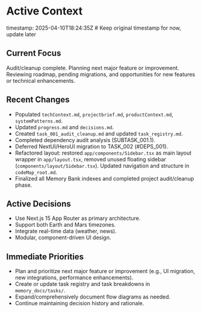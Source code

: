 # Active Context
timestamp: 2025-04-10T18:24:35Z # Keep original timestamp for now, update later

## Current Focus
Audit/cleanup complete. Planning next major feature or improvement. Reviewing roadmap, pending migrations, and opportunities for new features or technical enhancements.

## Recent Changes
- Populated `techContext.md`, `projectbrief.md`, `productContext.md`, `systemPatterns.md`.
- Updated `progress.md` and `decisions.md`.
- Created `task_001_audit_cleanup.md` and updated `task_registry.md`.
- Completed dependency audit analysis (SUBTASK_001.1).
- Deferred NextUI/HeroUI migration to TASK_002 (#DEPS_001).
- Refactored layout: restored `app/components/Sidebar.tsx` as main layout wrapper in `app/layout.tsx`, removed unused floating sidebar (`components/layout/Sidebar.tsx`). Updated navigation and structure in `codeMap_root.md`.
- Finalized all Memory Bank indexes and completed project audit/cleanup phase.

## Active Decisions
- Use Next.js 15 App Router as primary architecture.
- Support both Earth and Mars timezones.
- Integrate real-time data (weather, news).
- Modular, component-driven UI design.

## Immediate Priorities
- Plan and prioritize next major feature or improvement (e.g., UI migration, new integrations, performance enhancements).
- Create or update task registry and task breakdowns in `memory_docs/tasks/`.
- Expand/comprehensively document flow diagrams as needed.
- Continue maintaining decision history and rationale.
